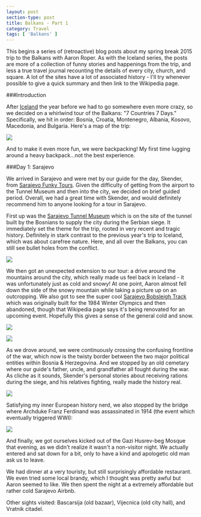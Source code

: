 ```yaml
---
layout: post
section-type: post
title: Balkans - Part 1
category: Travel
tags: [ 'Balkans' ]
---
```


This begins a series of (retroactive) blog posts about my spring break 2015 trip to the Balkans
with Aaron Roper. As with the Iceland series, the posts are more of a collection of funny stories
and happenings from the trip, and less a true travel journal recounting the details of every city,
church, and square. A lot of the sites have a lot of associated history - I'll try whenever possible
to give a quick summary and then link to the Wikipedia page.

###Introduction

After [Iceland](kevinwang.io/tags/Iceland.html) the year before
we had to go somewhere even more crazy, so we decided
on a whirlwind tour of the Balkans: "7 Countries 7 Days." Specifically, we hit in order:
Bosnia, Croatia, Montenegro, Albania, Kosovo, Macedonia, and Bulgaria. Here's a map of the trip:

![](https://www.dropbox.com/s/dg98p5yvvuai9uh/Whole%20Trip.JPG?dl=0)

And to make it even more fun, we were backpacking! My first time lugging around a heavy backpack...not
the best experience.

###Day 1: Sarajevo

We arrived in Sarajevo and were met by our guide for the day, Skender, from
[Sarajevo Funky Tours](http://www.sarajevofunkytours.com/).
Given the difficulty of getting from the airport to the Tunnel Museum and then into the city, we
decided on brief guided period. Overall, we had a great time with Skender, and would definitely
recommend him to anyone looking for a tour in Sarajevo.

First up was the
[Sarajevo Tunnel Museum](https://en.wikipedia.org/wiki/Sarajevo_Tunnel)
which is on the site of the tunnel built by the Bosnians to supply the city during the Serbian siege.
It immediately set the theme for the trip, rooted in very recent and tragic history.
Definitely in stark contrast to the previous year's trip to Iceland, which was about carefree nature.
Here, and all over the Balkans, you can still see bullet holes from the conflict.

![](https://www.dropbox.com/s/wk3hhtamsnorclq/P3130004.JPG?dl=0)

We then got an unexpected extension to our tour: a drive around the mountains around the city,
which really made us feel back in Iceland - it was unfortunately just as cold and snowy! At one point,
Aaron almost fell down the side of the snowy mountain while taking a picture up on an outcropping.
We also got to see the super cool
[Sarajevo Bobsleigh Track](https://www.dropbox.com/s/pn88syrtsc42nhe/P3130009.JPG?dl=0)
which was originally built for the 1984 Winter Olympics and then abandoned, though that Wikipedia
page says it's being renovated for an upcoming event. Hopefully this gives a sense of the general
cold and snow.

![](https://www.dropbox.com/s/ky4volikr0a9sjw/P3130019.JPG?dl=0)

![](https://www.dropbox.com/s/oylj3q796e32qp2/P3130015Edit.jpg?dl=0)

As we drove around, we were continuously crossing the confusing frontline of the war, which now
is the twisty border between the two major political entities within Bosnia & Herzegovina. And we
stopped by an old cemetary where our guide's father, uncle, and grandfather all fought during the war.
As cliche as it sounds, Skender's personal stories about receiving rations during the siege, and
his relatives fighting, really made the history real.

![](https://www.dropbox.com/s/zhk2iz850c27t0s/P3130024.JPG?dl=0)

Satisfying my inner European history nerd, we also stopped by the bridge where Archduke Franz Ferdinand
was assassinated in 1914 (the event which eventually triggered WWI):

![](https://www.dropbox.com/s/tl6fmc7hkay8q5n/P3130033.JPG?dl=0)

And finally, we got ourselves kicked out of the Gazi Husrev-beg Mosque that evening,
as we didn't realize it wasn't a non-visitor night. We actually entered and sat down for a bit,
only to have a kind and apologetic old man ask us to leave.

We had dinner at a very touristy, but still surprisingly affordable restaurant. We even tried some
local brandy, which I thought was pretty awful but Aaron seemed to like.
We then spent the night at a extremely affordable but rather cold Sarajevo Airbnb.

Other sights visited: Bascarsija (old bazaar), Vijecnica (old city hall), and Vratnik citadel.